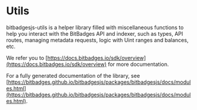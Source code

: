 # Utils

bitbadgesjs-utils is a helper library filled with miscellaneous functions to help you interact with the BitBadges API and indexer, such as types, API routes, managing metadata requests, logic with Uint ranges and balances, etc.

We refer you to [https://docs.bitbadges.io/sdk/overview](https://docs.bitbadges.io/sdk/overview) for more documentation.

For a fully generated documentation of the library, see [https://bitbadges.github.io/bitbadgesjs/packages/bitbadgesjs/docs/modules.html](https://bitbadges.github.io/bitbadgesjs/packages/bitbadgesjs/docs/modules.html).
